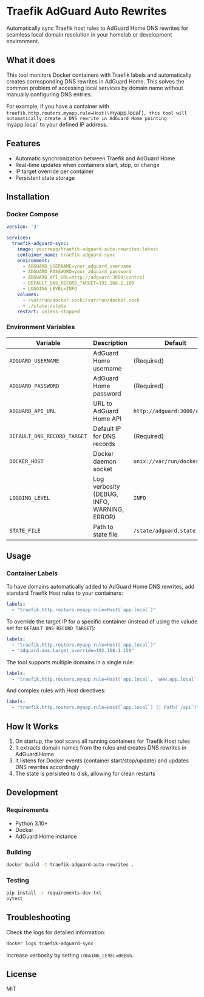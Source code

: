 # Traefik AdGuard Auto Rewrites

Automatically sync Traefik host rules to AdGuard Home DNS rewrites for seamless local domain resolution in your homelab or development environment.

## What it does

This tool monitors Docker containers with Traefik labels and automatically creates corresponding DNS rewrites in AdGuard Home. This solves the common problem of accessing local services by domain name without manually configuring DNS entries.

For example, if you have a container with `traefik.http.routers.myapp.rule=Host(\`myapp.local\`)`, this tool will automatically create a DNS rewrite in AdGuard Home pointing `myapp.local` to your defined IP address.

## Features

- Automatic synchronization between Traefik and AdGuard Home
- Real-time updates when containers start, stop, or change
- IP target override per container
- Persistent state storage

## Installation

### Docker Compose

```yaml
version: '3'

services:
  traefik-adguard-sync:
    image: yourrepo/traefik-adguard-auto-rewrites:latest
    container_name: traefik-adguard-sync
    environment:
      - ADGUARD_USERNAME=your_adguard_username
      - ADGUARD_PASSWORD=your_adguard_password
      - ADGUARD_API_URL=http://adguard:3000/control
      - DEFAULT_DNS_RECORD_TARGET=192.168.1.100
      - LOGGING_LEVEL=INFO
    volumes:
      - /var/run/docker.sock:/var/run/docker.sock
      - ./state:/state
    restart: unless-stopped
```

### Environment Variables

| Variable | Description | Default |
|----------|-------------|---------|
| `ADGUARD_USERNAME` | AdGuard Home username | (Required) |
| `ADGUARD_PASSWORD` | AdGuard Home password | (Required) |
| `ADGUARD_API_URL` | URL to AdGuard Home API | `http://adguard:3000/control` |
| `DEFAULT_DNS_RECORD_TARGET` | Default IP for DNS records | (Required) |
| `DOCKER_HOST` | Docker daemon socket | `unix://var/run/docker.sock` |
| `LOGGING_LEVEL` | Log verbosity (DEBUG, INFO, WARNING, ERROR) | `INFO` |
| `STATE_FILE` | Path to state file | `/state/adguard.state` |

## Usage

### Container Labels

To have domains automatically added to AdGuard Home DNS rewrites, add standard Traefik Host rules to your containers:

```yaml
labels:
  - "traefik.http.routers.myapp.rule=Host(`app.local`)"
```

To override the target IP for a specific container (instead of using the valude set for `DEFAULT_DNS_RECORD_TARGET`):

```yaml
labels:
  - "traefik.http.routers.myapp.rule=Host(`app.local`)"
  - "adguard.dns.target.override=192.168.1.150"
```

The tool supports multiple domains in a single rule:

```yaml
labels:
  - "traefik.http.routers.myapp.rule=Host(`app.local`, `www.app.local`)"
```

And complex rules with Host directives:

```yaml
labels:
  - "traefik.http.routers.myapp.rule=Host(`app.local`) || Path(`/api`)"
```

## How It Works

1. On startup, the tool scans all running containers for Traefik Host rules
2. It extracts domain names from the rules and creates DNS rewrites in AdGuard Home
3. It listens for Docker events (container start/stop/update) and updates DNS rewrites accordingly
4. The state is persisted to disk, allowing for clean restarts

## Development

### Requirements

- Python 3.10+
- Docker
- AdGuard Home instance

### Building

```bash
docker build -t traefik-adguard-auto-rewrites .
```

### Testing

```bash
pip install -r requirements-dev.txt
pytest
```

## Troubleshooting

Check the logs for detailed information:

```bash
docker logs traefik-adguard-sync
```

Increase verbosity by setting `LOGGING_LEVEL=DEBUG`.

## License

MIT